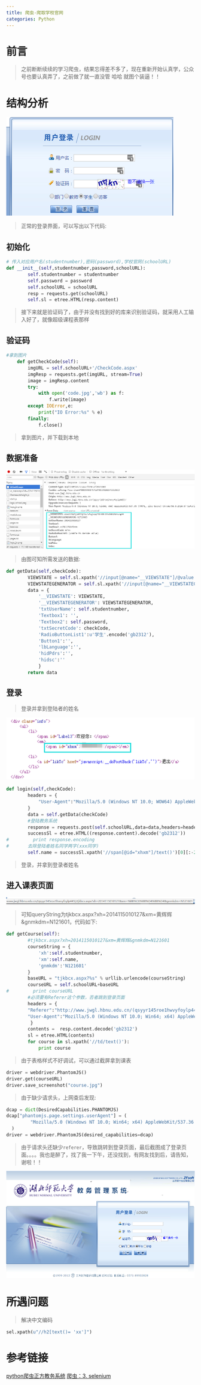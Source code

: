 ```yaml
---
title: 爬虫-爬取学校官网
categories: Python
---
```


# 前言
> 之前断断续续的学习爬虫，结果忘得差不多了，现在重新开始认真学，公众号也要认真弄了，之前做了就一直没管  哈哈  就图个装逼！！

# 结构分析
![](爬虫-爬取学校官网/1.png)
> 正常的登录界面，可以写出以下代码:

## 初始化
``` py
# 传入对应用户名(studentnumber),密码(password),学校官网(schoolURL)
def __init__(self,studentnumber,password,schoolURL):
        self.studentnumber = studentnumber
        self.password = password
        self.schoolURL = schoolURL
        resp = requests.get(schoolURL)
        self.sl = etree.HTML(resp.content)
```
> 接下来就是验证码了，由于并没有找到好的库来识别验证码，就采用人工输入好了，就像超级课程表那样

## 验证码
``` py
#拿到图片
    def getCheckCode(self):
        imgURL = self.schoolURL+'/CheckCode.aspx'
        imgResp = requests.get(imgURL, stream=True)
        image = imgResp.content
        try:
            with open('code.jpg','wb') as f:
                f.write(image)
        except IOError,e:
            print("IO Error:%s" % e)
        finally:
            f.close()
```
> 拿到图片，并下载到本地

## 数据准备
![](爬虫-爬取学校官网/2.png)
> 由图可知所需发送的数据:

``` py
def getData(self,checkCode):
        VIEWSTATE = self.sl.xpath('//input[@name="__VIEWSTATE"]/@value')[0]
        VIEWSTATEGENERATOR = self.sl.xpath('//input[@name="__VIEWSTATEGENERATOR"]/@value')[0]
        data = {
            '__VIEWSTATE': VIEWSTATE,
            '__VIEWSTATEGENERATOR': VIEWSTATEGENERATOR,
            'txtUserName': self.studentnumber,
            'Textbox1': '',
            'Textbox2': self.password,
            'txtSecretCode': checkCode,
            'RadioButtonList1':u'学生'.encode('gb2312'),
            'Button1':'',
            'lbLanguage':'',
            'hidPdrs':'',
            'hidsc':''
            }
        return data
```

## 登录
> 登录并拿到登陆者的姓名

![](爬虫-爬取学校官网/3.png)
``` py
def login(self,checkCode):    
        headers = {
            "User-Agent":"Mozilla/5.0 (Windows NT 10.0; WOW64) AppleWebKit/537.36 (KHTML, like Gecko) Chrome/49.0.2623.110 Safari/537.36",
        }
        data = self.getData(checkCode)
        #登陆教务系统
        response = requests.post(self.schoolURL,data=data,headers=headers)
        successSl = etree.HTML((response.content).decode('gb2312'))
#         print response.encoding
#       去除登陆者姓名同学两字(xxx同学)
        self.name = successSl.xpath('//span[@id="xhxm"]/text()')[0][:-2]
```
> 登录，并拿到登录者姓名

## 进入课表页面
![](爬虫-爬取学校官网/4.png)
> 可知queryString为tjkbcx.aspx?xh=2014115010127&xm=黄辉辉&gnmkdm=N121601，代码如下:

``` py
def getCourse(self):
        #tjkbcx.aspx?xh=2014115010127&xm=黄辉辉&gnmkdm=N121601
        courseString = {
            'xh':self.studentnumber,
            'xm':self.name,
            'gnmkdm':'N121601'
        }
        baseURL = "tjkbcx.aspx?%s" % urllib.urlencode(courseString)
        courseURL = self.schoolURL+baseURL
#         print courseURL
        #必须要有Referer这个参数，否者跳到登录页面
        headers = {
        "Referer":"http://www.jwgl.hbnu.edu.cn/(qsyyr145roe1hwvyfoylp445)/default2.aspx",
        "User-Agent":"Mozilla/5.0 (Windows NT 10.0; Win64; x64) AppleWebKit/537.36 (KHTML, like Gecko) Chrome/56.0.2924.87 Safari/537.36",
         }
        contents =  resp.content.decode('gb2312')
        sl = etree.HTML(contents)
        for course in sl.xpath('//td/text()'):
            print course
```
> 由于表格样式不好调试，可以通过截屏拿到课表

``` py
driver = webdriver.PhantomJS()
driver.get(courseURL)
driver.save_screenshot("course.jpg")
```
> 由于缺少请求头，上网查后发现:

``` py
dcap = dict(DesiredCapabilities.PHANTOMJS)
dcap["phantomjs.page.settings.userAgent"] = (
         "Mozilla/5.0 (Windows NT 10.0; Win64; x64) AppleWebKit/537.36 (KHTML, like Gecko) Chrome/56.0.2924.87 Safari/537.36"
  )
driver = webdriver.PhantomJS(desired_capabilities=dcap)
```
> 由于请求头还缺少`referer`，导致跳转到登录页面，最后截图成了登录页面。。。。我也是醉了，找了我一下午，还没找到，有网友找到后，请告知，谢啦！！

![](爬虫-爬取学校官网/course.jpg)

# 所遇问题
> 解决中文编码
``` py
sel.xpath(u"//h2[text()= 'xx']")
```

# 参考链接
[python爬虫正方教务系统](http://blog.csdn.net/nghuyong/article/details/51622888)
[爬虫：3. selenium](http://www.jianshu.com/p/2631bf34328e)